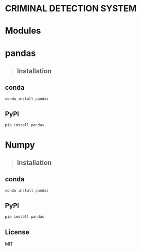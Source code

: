 # **CRIMINAL DETECTION SYSTEM**


# Modules

# pandas
> ## Installation
## conda
```sh
conda install pandas
```
## PyPI
```sh
pip install pandas
```
# Numpy
> ## Installation
## conda
```sh
conda install pandas
```
## PyPI
```sh
pip install pandas
```

## License

[MIT](https://choosealicense.com/licenses/mit/)

